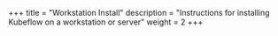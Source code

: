 +++
title = "Workstation Install"
description = "Instructions for installing Kubeflow on a workstation or server"
weight = 2
+++
